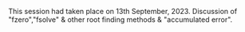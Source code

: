 This session had taken place on 13th September, 2023. Discussion of "fzero","fsolve" & other root finding methods & "accumulated error".
